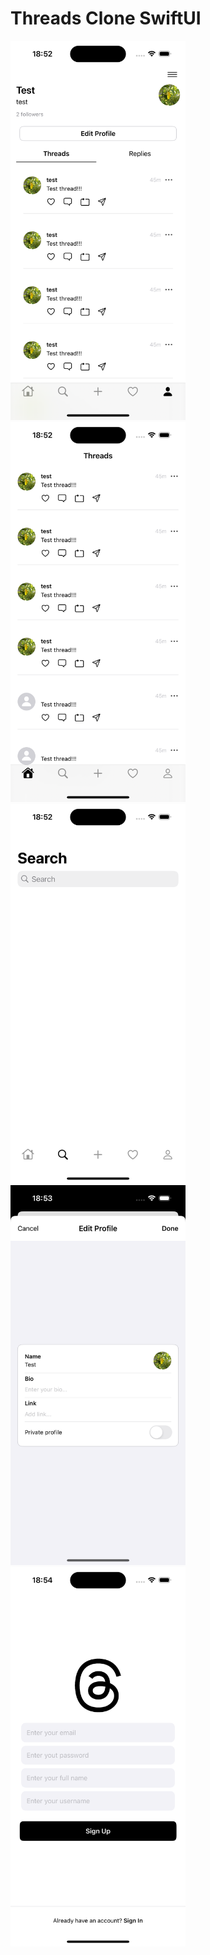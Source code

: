 # Threads Clone SwiftUI

<img width="280" src="./img1.png"> <img width="280" src="./img2.png"> <img width="280" src="./img3.png"> <img width="280" src="./img4.png"> <img width="280" src="./img5.png">
